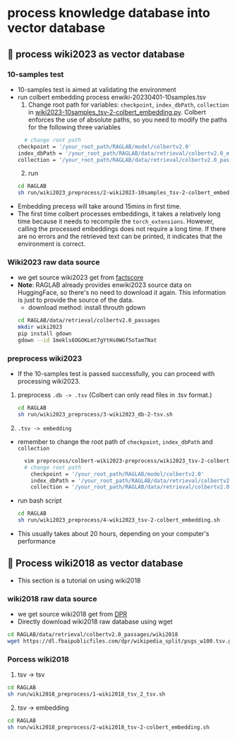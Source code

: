 # process knowledge database into vector database
## 💽 process wiki2023 as vector database

### 10-samples test
- 10-samples test is aimed at validating the environment
- run colbert embedding process enwiki-20230401-10samples.tsv
  1. Change root path for variables: `checkpoint`, `index_dbPath`, `collection` in
[wiki2023-10samples_tsv-2-colbert_embedding.py](./preprocess/colbert-wiki2023-preprocess/wiki2023-10samples_tsv-2-colbert_embedding.py). Colbert enforces the use of absolute paths, so you need to modify the paths for the following three variables
  ~~~bash
    # change root path
  checkpoint = '/your_root_path/RAGLAB/model/colbertv2.0'
  index_dbPath = '/your_root_path/RAGLAB/data/retrieval/colbertv2.0_embedding/wiki2023-10samples'
  collection = '/your_root_path/RAGLAB/data/retrieval/colbertv2.0_passages/wiki2023-10samples/enwiki-20230401-10samples.tsv'
  ~~~
  2. run
  ~~~bash
  cd RAGLAB
  sh run/wiki2023_preprocess/2-wiki2023-10samples_tsv-2-colbert_embedding.sh
  ~~~
- Embedding precess will take around 15mins in first time.
- The first time colbert processes embeddings, it takes a relatively long time because it needs to recompile the `torch_extensions`. However, calling the processed embeddings does not require a long time. If there are no errors and the retrieved text can be printed, it indicates that the environment is correct.

###  Wiki2023 raw data source
- we get source wiki2023 get from [factscore](https://github.com/shmsw25/FActScore)
- **Note**: RAGLAB already provides enwiki2023 source data on HuggingFace, so there's no need to download it again. This information is just to provide the source of the data.
  - download method: install throuth gdown 
  ~~~bash
  cd RAGLAB/data/retrieval/colbertv2.0_passages
  mkdir wiki2023
  pip install gdown
  gdown --id 1mekls6OGOKLmt7gYtHs0WGf5oTamTNat
  ~~~

### preprocess wiki2023
- If the 10-samples test is passed successfully, you can proceed with processing wiki2023.
1. preprocess `.db -> .tsv` (Colbert can only read files in .tsv format.)
    ~~~bash
    cd RAGLAB
    sh run/wiki2023_preprocess/3-wiki2023_db-2-tsv.sh
    ~~~
2. `.tsv -> embedding`
  - remember to change the root  path of `checkpoint`, `index_dbPath` and `collection`
    ~~~bash
      vim preprocess/colbert-wiki2023-preprocess/wiki2023_tsv-2-colbert_embedding.py
      # change root path
        checkpoint = '/your_root_path/RAGLAB/model/colbertv2.0'
        index_dbPath = '/your_root_path/RAGLAB/data/retrieval/colbertv2.0_embedding/wiki2023-10samples'
        collection = '/your_root_path/RAGLAB/data/retrieval/colbertv2.0_passages/wiki2023-10samples/enwiki-20230401-10samples.tsv'
    ~~~
  - run bash script
    ~~~bash
    cd RAGLAB
    sh run/wiki2023_preprocess/4-wiki2023_tsv-2-colbert_embedding.sh
    ~~~
  - This usually takes about 20 hours, depending on your computer's performance

## 💽 Process wiki2018 as vector database
- This section is a tutorial on using wiki2018

### wiki2018 raw data source
  - we get source wiki2018 get from [DPR](https://dl.fbaipublicfiles.com/dpr/wikipedia_split/psgs_w100.tsv.gz)
  - Directly download wiki2018 raw database using wget
~~~bash
cd RAGLAB/data/retrieval/colbertv2.0_passages/wiki2018
wget https://dl.fbaipublicfiles.com/dpr/wikipedia_split/psgs_w100.tsv.gz
~~~

### Porcess wiki2018
1. tsv -> tsv
  ~~~bash
  cd RAGLAB
  sh run/wiki2018_preprocess/1-wiki2018_tsv_2_tsv.sh
  ~~~
2. tsv -> embedding
  ~~~bash
  cd RAGLAB
  sh run/wiki2018_preprocess/2-wiki2018_tsv-2-colbert_embedding.sh
  ~~~

